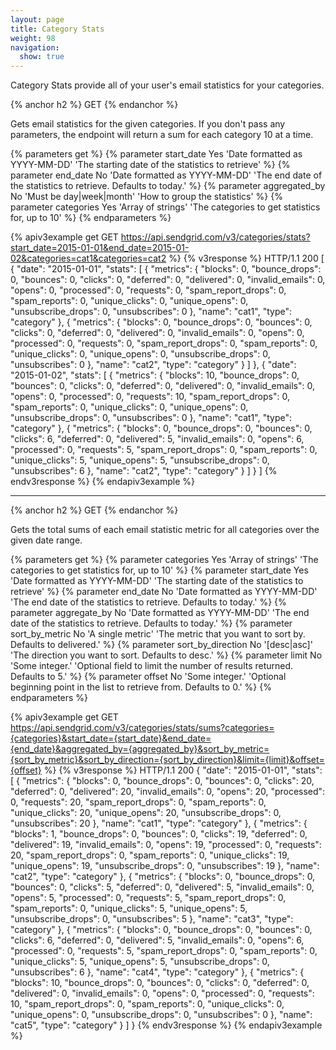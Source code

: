 ```yaml
---
layout: page
title: Category Stats
weight: 98
navigation:
  show: true
---
```


Category Stats provide all of your user's email statistics for your categories.

{% anchor h2 %}
GET
{% endanchor %}

Gets email statistics for the given categories. If you don't pass any parameters, the endpoint will return a sum for each category 10 at a time.

{% parameters get %}
 {% parameter start_date Yes 'Date formatted as YYYY-MM-DD' 'The starting date of the statistics to retrieve' %}
 {% parameter end_date No 'Date formatted as YYYY-MM-DD' 'The end date of the statistics to retrieve. Defaults to today.' %}
 {% parameter aggregated_by No 'Must be day|week|month' 'How to group the statistics' %}
 {% parameter categories Yes 'Array of strings' 'The categories to get statistics for, up to 10' %}
{% endparameters %}

{% apiv3example get GET https://api.sendgrid.com/v3/categories/stats?start_date=2015-01-01&end_date=2015-01-02&categories=cat1&categories=cat2 %}
{% v3response %}
HTTP/1.1 200
[
  {
    "date": "2015-01-01",
    "stats": [
      {
        "metrics": {
          "blocks": 0,
          "bounce_drops": 0,
          "bounces": 0,
          "clicks": 0,
          "deferred": 0,
          "delivered": 0,
          "invalid_emails": 0,
          "opens": 0,
          "processed": 0,
          "requests": 0,
          "spam_report_drops": 0,
          "spam_reports": 0,
          "unique_clicks": 0,
          "unique_opens": 0,
          "unsubscribe_drops": 0,
          "unsubscribes": 0
        },
        "name": "cat1",
        "type": "category"
      },
      {
        "metrics": {
          "blocks": 0,
          "bounce_drops": 0,
          "bounces": 0,
          "clicks": 0,
          "deferred": 0,
          "delivered": 0,
          "invalid_emails": 0,
          "opens": 0,
          "processed": 0,
          "requests": 0,
          "spam_report_drops": 0,
          "spam_reports": 0,
          "unique_clicks": 0,
          "unique_opens": 0,
          "unsubscribe_drops": 0,
          "unsubscribes": 0
        },
        "name": "cat2",
        "type": "category"
      }
    ]
  },
  {
    "date": "2015-01-02",
    "stats": [
      {
        "metrics": {
          "blocks": 10,
          "bounce_drops": 0,
          "bounces": 0,
          "clicks": 0,
          "deferred": 0,
          "delivered": 0,
          "invalid_emails": 0,
          "opens": 0,
          "processed": 0,
          "requests": 10,
          "spam_report_drops": 0,
          "spam_reports": 0,
          "unique_clicks": 0,
          "unique_opens": 0,
          "unsubscribe_drops": 0,
          "unsubscribes": 0
        },
        "name": "cat1",
        "type": "category"
      },
      {
        "metrics": {
          "blocks": 0,
          "bounce_drops": 0,
          "bounces": 0,
          "clicks": 6,
          "deferred": 0,
          "delivered": 5,
          "invalid_emails": 0,
          "opens": 6,
          "processed": 0,
          "requests": 5,
          "spam_report_drops": 0,
          "spam_reports": 0,
          "unique_clicks": 5,
          "unique_opens": 5,
          "unsubscribe_drops": 0,
          "unsubscribes": 6
        },
        "name": "cat2",
        "type": "category"
      }
    ]
  }
]
{% endv3response %}
{% endapiv3example %}

* * * * *

{% anchor h2 %}
GET
{% endanchor %}

Gets the total sums of each email statistic metric for all categories over the given date range.

{% parameters get %}
 {% parameter categories Yes 'Array of strings' 'The categories to get statistics for, up to 10' %}
 {% parameter start_date Yes 'Date formatted as YYYY-MM-DD' 'The starting date of the statistics to retrieve' %}
 {% parameter end_date No 'Date formatted as YYYY-MM-DD' 'The end date of the statistics to retrieve. Defaults to today.' %}
 {% parameter aggregate_by No 'Date formatted as YYYY-MM-DD' 'The end date of the statistics to retrieve. Defaults to today.' %}
  {% parameter sort_by_metric No 'A single metric' 'The metric that you want to sort by. Defaults to delivered.' %}
 {% parameter sort_by_direction No '[desc|asc]' 'The direction you want to sort. Defaults to desc.' %}
 {% parameter limit No 'Some integer.' 'Optional field to limit the number of results returned. Defaults to 5.' %}
 {% parameter offset No 'Some integer.' 'Optional beginning point in the list to retrieve from. Defaults to 0.' %}
{% endparameters %}

{% apiv3example get GET https://api.sendgrid.com/v3/categories/stats/sums?categories={categories}&start_date={start_date}&end_date={end_date}&aggregated_by={aggregated_by}&sort_by_metric={sort_by_metric}&sort_by_direction={sort_by_direction}&limit={limit}&offset={offset} %}
{% v3response %}
HTTP/1.1 200
{
  "date": "2015-01-01",
  "stats": [
    {
      "metrics": {
        "blocks": 0,
        "bounce_drops": 0,
        "bounces": 0,
        "clicks": 20,
        "deferred": 0,
        "delivered": 20,
        "invalid_emails": 0,
        "opens": 20,
        "processed": 0,
        "requests": 20,
        "spam_report_drops": 0,
        "spam_reports": 0,
        "unique_clicks": 20,
        "unique_opens": 20,
        "unsubscribe_drops": 0,
        "unsubscribes": 20
      },
      "name": "cat1",
      "type": "category"
    },
    {
      "metrics": {
        "blocks": 1,
        "bounce_drops": 0,
        "bounces": 0,
        "clicks": 19,
        "deferred": 0,
        "delivered": 19,
        "invalid_emails": 0,
        "opens": 19,
        "processed": 0,
        "requests": 20,
        "spam_report_drops": 0,
        "spam_reports": 0,
        "unique_clicks": 19,
        "unique_opens": 19,
        "unsubscribe_drops": 0,
        "unsubscribes": 19
      },
      "name": "cat2",
      "type": "category"
    },
    {
      "metrics": {
        "blocks": 0,
        "bounce_drops": 0,
        "bounces": 0,
        "clicks": 5,
        "deferred": 0,
        "delivered": 5,
        "invalid_emails": 0,
        "opens": 5,
        "processed": 0,
        "requests": 5,
        "spam_report_drops": 0,
        "spam_reports": 0,
        "unique_clicks": 5,
        "unique_opens": 5,
        "unsubscribe_drops": 0,
        "unsubscribes": 5
      },
      "name": "cat3",
      "type": "category"
    },
    {
      "metrics": {
        "blocks": 0,
        "bounce_drops": 0,
        "bounces": 0,
        "clicks": 6,
        "deferred": 0,
        "delivered": 5,
        "invalid_emails": 0,
        "opens": 6,
        "processed": 0,
        "requests": 5,
        "spam_report_drops": 0,
        "spam_reports": 0,
        "unique_clicks": 5,
        "unique_opens": 5,
        "unsubscribe_drops": 0,
        "unsubscribes": 6
      },
      "name": "cat4",
      "type": "category"
    },
    {
      "metrics": {
        "blocks": 10,
        "bounce_drops": 0,
        "bounces": 0,
        "clicks": 0,
        "deferred": 0,
        "delivered": 0,
        "invalid_emails": 0,
        "opens": 0,
        "processed": 0,
        "requests": 10,
        "spam_report_drops": 0,
        "spam_reports": 0,
        "unique_clicks": 0,
        "unique_opens": 0,
        "unsubscribe_drops": 0,
        "unsubscribes": 0
      },
      "name": "cat5",
      "type": "category"
    }
  ]
}
{% endv3response %}
{% endapiv3example %}